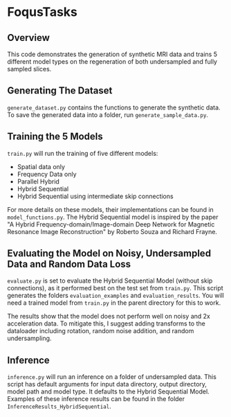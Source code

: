 # FoqusTasks

## Overview

This code demonstrates the generation of synthetic MRI data and trains 5 different model types on the regeneration of both undersampled and fully sampled slices.

## Generating The Dataset

`generate_dataset.py` contains the functions to generate the synthetic data. To save the generated data into a folder, run `generate_sample_data.py`.

## Training the 5 Models

`train.py` will run the training of five different models:
- Spatial data only
- Frequency Data only
- Parallel Hybrid
- Hybrid Sequential
- Hybrid Sequential using intermediate skip connections

For more details on these models, their implementations can be found in `model_functions.py`. The Hybrid Sequential model is inspired by the paper "A Hybrid Frequency-domain/Image-domain Deep Network for Magnetic Resonance Image Reconstruction" by Roberto Souza and Richard Frayne.

## Evaluating the Model on Noisy, Undersampled Data and Random Data Loss

`evaluate.py` is set to evaluate the Hybrid Sequential Model (without skip connections), as it performed best on the test set from `train.py`. This script generates the folders `evaluation_examples` and `evaluation_results`. You will need a trained model from `train.py` in the parent directory for this to work.

The results show that the model does not perform well on noisy and 2x acceleration data. To mitigate this, I suggest adding transforms to the dataloader including rotation, random noise addition, and random undersampling.

## Inference

`inference.py` will run an inference on a folder of undersampled data. This script has default arguments for input data directory, output directory, model path and model type. It defaults to the Hybrid Sequential Model. Examples of these inference results can be found in the folder `InferenceResults_HybridSequential`.
